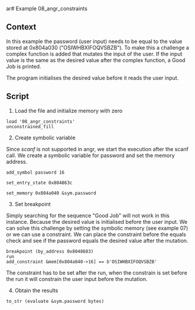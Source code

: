 ar# Example 08_angr_constraints
## Context

In this example the password (user input) needs to be equal to the value stored at 0x804a030 ("OSIWHBXIFOQVSBZB"). To make this a challenge a complex function is added that mutates the input of the user. If the input value is the same as the desired value after the complex function, a Good Job is printed.

The program initialises the desired value before it reads the user input.

## Script

1. Load the file and initialize memory with zero
```
load '08_angr_constraints'
unconstrained_fill
```
2. Create symbolic variable

Since *scanf* is not supported in angr, we start the execution after the scanf call. We create a symbolic variable for password and set the memory address. 

```
add_symbol password 16

set_entry_state 0x804863c

set_memory 0x804a040 &sym.password

```
3. Set breakpoint

Simply searching for the sequence "Good Job" will not work in this instance. Because the desired value is initialised before the user input. We can solve this challenge by setting the symbolic memory (see example 07) or we can use a constraint. We can place the constraint before the equals check and see if the password equals the desired value after the mutation.

```
breakpoint (by_address 0x8048683)
run
add_constraint &mem[0x804a040->16] == b'OSIWHBXIFOQVSBZB'
```

The constraint has to be set after the run, when the constrain is set before the run it will constrain the user input before the mutation. 

4. Obtain the results

```
to_str (evaluate &sym.password bytes)
```

